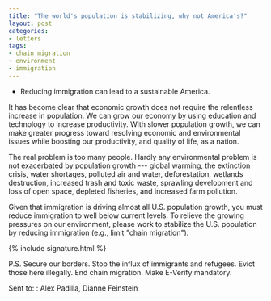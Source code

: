 ```yaml
---
title: "The world's population is stabilizing, why not America's?"
layout: post
categories:
- letters
tags:
- chain migration
- environment
- immigration
---
```


- Reducing immigration can lead to a sustainable America.

It has become clear that economic growth does not require the relentless increase in population. We can grow our economy by using education and technology to increase productivity. With slower population growth, we can make greater progress toward resolving economic and environmental issues while boosting our productivity, and quality of life, as a nation.

The real problem is too many people. Hardly any environmental problem is not exacerbated by population growth --- global warming, the extinction crisis, water shortages, polluted air and water, deforestation, wetlands destruction, increased trash and toxic waste, sprawling development and loss of open space, depleted fisheries, and increased farm pollution.

Given that immigration is driving almost all U.S. population growth, you must reduce immigration to well below current levels. To relieve the growing pressures on our environment, please work to stabilize the U.S. population by reducing immigration (e.g., limit "chain migration").

{% include signature.html %}

P.S. Secure our borders. Stop the influx of immigrants and refugees. Evict those here illegally. End chain migration. Make E-Verify mandatory.

Sent to:
: Alex Padilla, Dianne Feinstein
